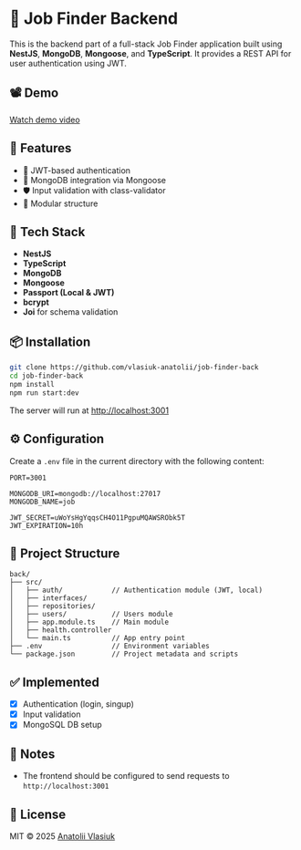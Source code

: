 # 🧠 Job Finder Backend

This is the backend part of a full-stack Job Finder application built using **NestJS**, **MongoDB**, **Mongoose**, and **TypeScript**. It provides a REST API for user authentication using JWT.

## 📽️ Demo

[Watch demo video](https://www.loom.com/share/2ba45bab9f8745d1b77d1aff80756c77?sid=513e1d3b-69dc-4d95-a140-2f7029db9456)

## 🚀 Features

* 🔐 JWT-based authentication
* 📁 MongoDB integration via Mongoose
* 🛡️ Input validation with class-validator
* 🧩 Modular structure

## 🧰 Tech Stack

* **NestJS**
* **TypeScript**
* **MongoDB**
* **Mongoose**
* **Passport (Local & JWT)**
* **bcrypt**
* **Joi** for schema validation

## 📦 Installation

```bash
git clone https://github.com/vlasiuk-anatolii/job-finder-back
cd job-finder-back
npm install
npm run start:dev
```

The server will run at [http://localhost:3001](http://localhost:3001)

## ⚙️ Configuration

Create a `.env` file in the current directory with the following content:

```env
PORT=3001

MONGODB_URI=mongodb://localhost:27017
MONGODB_NAME=job

JWT_SECRET=uWoYsHgYqqsCH4O11PgpuMQAWSRObk5T
JWT_EXPIRATION=10h
```

## 📁 Project Structure

```
back/
├── src/
│   ├── auth/            // Authentication module (JWT, local)
│   ├── interfaces/ 
│   ├── repositories/      
│   ├── users/           // Users module
│   ├── app.module.ts    // Main module
│   ├── health.controller    
│   └── main.ts          // App entry point
├── .env                 // Environment variables
└── package.json         // Project metadata and scripts
```

## ✅ Implemented

* [x] Authentication (login, singup)
* [x] Input validation
* [x] MongoSQL DB setup

## 📝 Notes

* The frontend should be configured to send requests to `http://localhost:3001`

## 📄 License

MIT © 2025 [Anatolii Vlasiuk](https://github.com/vlasiuk-anatolii)
